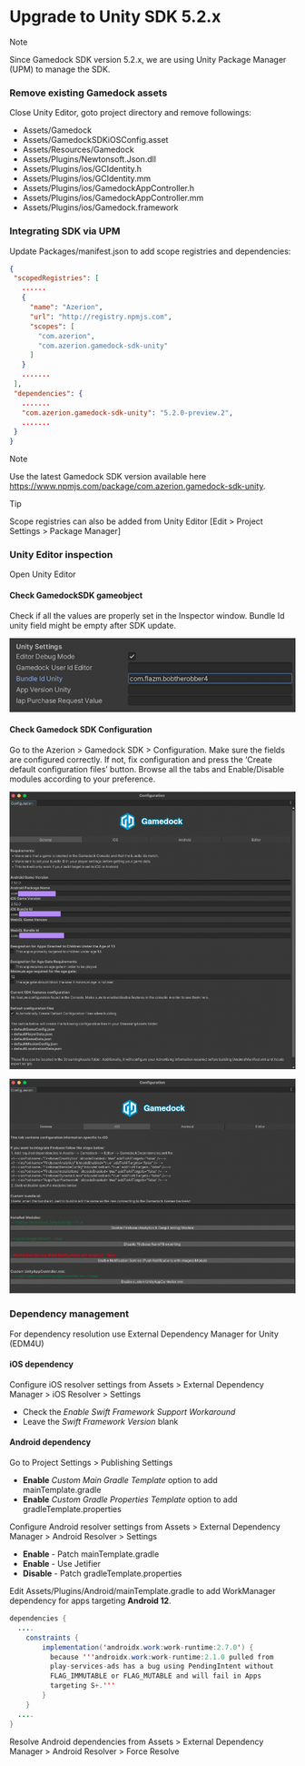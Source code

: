 # Upgrade to Unity SDK 5.2.x

> [!NOTE]
> Since Gamedock SDK version 5.2.x, we are using Unity Package Manager (UPM) to manage the SDK.

### Remove existing Gamedock assets

Close Unity Editor, goto project directory and remove followings:

* Assets/Gamedock
* Assets/GamedockSDKiOSConfig.asset
* Assets/Resources/Gamedock
* Assets/Plugins/Newtonsoft.Json.dll
* Assets/Plugins/ios/GCIdentity.h
* Assets/Plugins/ios/GCIdentity.mm
* Assets/Plugins/ios/GamedockAppController.h
* Assets/Plugins/ios/GamedockAppController.mm
* Assets/Plugins/ios/Gamedock.framework

### Integrating SDK via UPM

Update Packages/manifest.json to add scope registries and dependencies:

~~~json
{
 "scopedRegistries": [
   ......
   {
     "name": "Azerion",
     "url": "http://registry.npmjs.com",
     "scopes": [
       "com.azerion",
       "com.azerion.gamedock-sdk-unity"
     ]
   }
   .......
 ],
 "dependencies": {
   .......
   "com.azerion.gamedock-sdk-unity": "5.2.0-preview.2",
   .......
 }
}
~~~

> [!NOTE]
> Use the latest Gamedock SDK version available here https://www.npmjs.com/package/com.azerion.gamedock-sdk-unity.

> [!TIP]
> Scope registries can also be added from Unity Editor [Edit > Project Settings > Package Manager]

### Unity Editor inspection
Open Unity Editor

#### Check GamedockSDK gameobject
Check if all the values are properly set in the Inspector window. Bundle Id unity field might be empty after SDK update.

![github pages](_images/upgradeUnitySDK/upgradeUnitySDK1.png)


#### Check Gamedock SDK Configuration
Go to the Azerion > Gamedock SDK > Configuration. Make sure the fields are configured correctly. If not, fix configuration and press the ‘Create default configuration files’ button. Browse all the tabs and Enable/Disable modules according to your preference.

![github pages](_images/upgradeUnitySDK/upgradeUnitySDK2.png)

![github pages](_images/upgradeUnitySDK/upgradeUnitySDK3.png)

### Dependency management
For dependency resolution use External Dependency Manager for Unity (EDM4U)

#### iOS dependency
Configure iOS resolver settings from Assets > External Dependency Manager > iOS Resolver > Settings 
* Check the *Enable Swift Framework Support Workaround* 
* Leave the *Swift Framework Version* blank

#### Android dependency
Go to Project Settings > Publishing Settings 
* **Enable** *Custom Main Gradle Template* option to add mainTemplate.gradle 
* **Enable** *Custom Gradle Properties Template* option to add gradleTemplate.properties

Configure Android resolver settings from Assets > External Dependency Manager > Android Resolver > Settings 
* **Enable** - Patch mainTemplate.gradle
* **Enable** - Use Jetifier
* **Disable** - Patch gradleTemplate.properties

Edit Assets/Plugins/Android/mainTemplate.gradle to add WorkManager dependency for apps targeting **Android 12**.
~~~java
dependencies {
  ....
    constraints {
        implementation('androidx.work:work-runtime:2.7.0') {
          because '''androidx.work:work-runtime:2.1.0 pulled from
          play-services-ads has a bug using PendingIntent without
          FLAG_IMMUTABLE or FLAG_MUTABLE and will fail in Apps
          targeting S+.'''
        }
    }
  ....
}  
~~~

Resolve Android dependencies from Assets > External Dependency Manager > Android Resolver > Force Resolve 